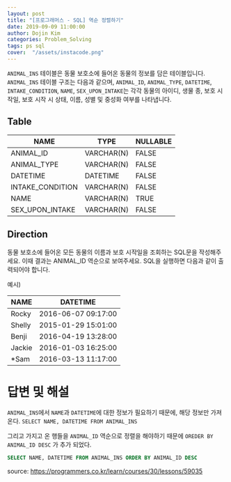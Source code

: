 ```yaml
---
layout: post
title: "[프로그래머스 - SQL] 역순 정렬하기"
date: 2019-09-09 11:00:00
author: Dojin Kim
categories: Problem_Solving
tags: ps sql
cover:  "/assets/instacode.png"
---
```


`ANIMAL_INS` 테이블은 동물 보호소에 들어온 동물의 정보를 담은 테이블입니다. `ANIMAL_INS` 테이블 구조는 다음과 같으며, `ANIMAL_ID`, `ANIMAL_TYPE`, `DATETIME`, `INTAKE_CONDITION`, `NAME`, `SEX_UPON_INTAKE`는 각각 동물의 아이디, 생물 종, 보호 시작일, 보호 시작 시 상태, 이름, 성별 및 중성화 여부를 나타냅니다.


## Table

| NAME             | TYPE       | NULLABLE |
|------------------|------------|----------|
| ANIMAL_ID        | VARCHAR(N) | FALSE    |
| ANIMAL_TYPE      | VARCHAR(N) | FALSE    |
| DATETIME         | DATETIME   | FALSE    |
| INTAKE_CONDITION | VARCHAR(N) | FALSE    |
| NAME             | VARCHAR(N) | TRUE     |
| SEX_UPON_INTAKE  | VARCHAR(N) | FALSE    |


## Direction

동물 보호소에 들어온 모든 동물의 이름과 보호 시작일을 조회하는 SQL문을 작성해주세요. 이때 결과는 ANIMAL_ID 역순으로 보여주세요. SQL을 실행하면 다음과 같이 출력되어야 합니다.

예시)

| NAME      | DATETIME	          |
|-----------|---------------------|
| Rocky	    | 2016-06-07 09:17:00 |   
| Shelly    | 2015-01-29 15:01:00 |   
| Benji	    | 2016-04-19 13:28:00 |   
| Jackie	| 2016-01-03 16:25:00 |   
| *Sam	    | 2016-03-13 11:17:00 |         



# 답변 및 해설
`ANIMAL_INS`에서 `NAME`과 `DATETIME`에 대한 정보가 필요하기 때문에, 해당 정보만 가져온다. 
```SELECT NAME, DATETIME FROM ANIMAL_INS```

그리고 가지고 온 행들을 `ANIMAL_ID` 역순으로 정렬을 해야하기 때문에 
```OREDER BY ANIMAL_ID DESC```
가 추가 되었다.

```SQL
SELECT NAME, DATETIME FROM ANIMAL_INS ORDER BY ANIMAL_ID DESC
```


<bold> source: https://programmers.co.kr/learn/courses/30/lessons/59035 </bold>

